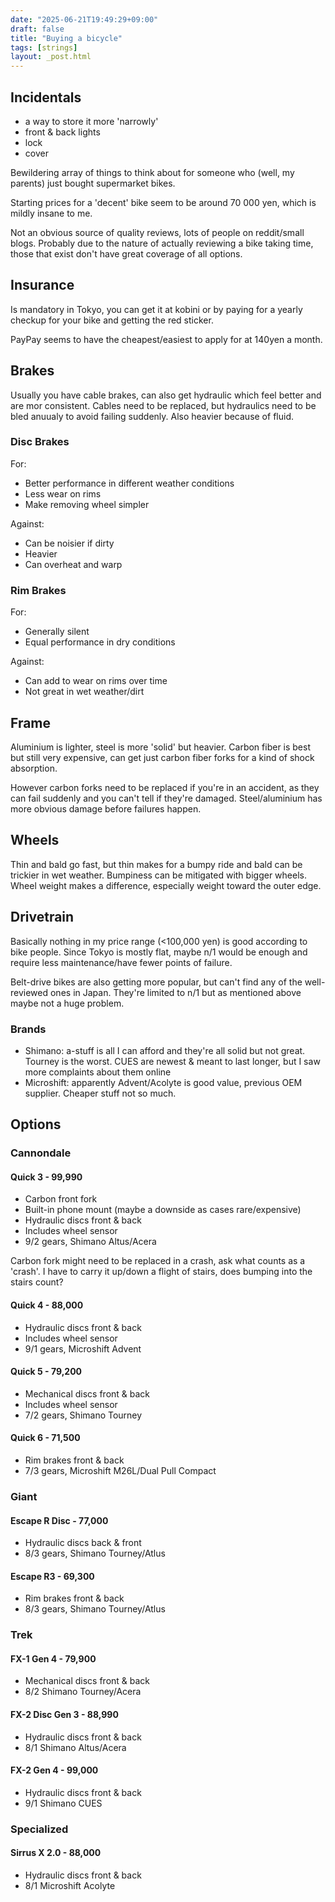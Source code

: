 ```yaml
---
date: "2025-06-21T19:49:29+09:00"
draft: false
title: "Buying a bicycle"
tags: [strings]
layout: _post.html
---
```


## Incidentals

- a way to store it more 'narrowly'
- front & back lights
- lock
- cover

Bewildering array of things to think about for someone who (well, my parents) just bought supermarket bikes.

Starting prices for a 'decent' bike seem to be around 70 000 yen, which is mildly insane to me.

Not an obvious source of quality reviews, lots of people on reddit/small blogs. Probably due to the nature of actually reviewing a bike taking time, those that exist don't have great coverage of all options.

## Insurance

Is mandatory in Tokyo, you can get it at kobini or by paying for a yearly checkup for your bike and getting the red sticker.

PayPay seems to have the cheapest/easiest to apply for at 140yen a month.

## Brakes

Usually you have cable brakes, can also get hydraulic which feel better and are mor consistent. Cables need to be replaced, but hydraulics need to be bled anuualy to avoid failing suddenly. Also heavier because of fluid.

### Disc Brakes

For:

- Better performance in different weather conditions
- Less wear on rims
- Make removing wheel simpler

Against:

- Can be noisier if dirty
- Heavier
- Can overheat and warp

### Rim Brakes

For:

- Generally silent
- Equal performance in dry conditions

Against:

- Can add to wear on rims over time
- Not great in wet weather/dirt

## Frame

Aluminium is lighter, steel is more 'solid' but heavier. Carbon fiber is best but still very expensive, can get just carbon fiber forks for a kind of shock absorption.

However carbon forks need to be replaced if you're in an accident, as they can fail suddenly and you can't tell if they're damaged. Steel/aluminium has more obvious damage before failures happen.

## Wheels

Thin and bald go fast, but thin makes for a bumpy ride and bald can be trickier in wet weather. Bumpiness can be mitigated with bigger wheels. Wheel weight makes a difference, especially weight toward the outer edge.

## Drivetrain

Basically nothing in my price range (<100,000 yen) is good according to bike people. Since Tokyo is mostly flat, maybe n/1 would be enough and require less maintenance/have fewer points of failure.

Belt-drive bikes are also getting more popular, but can't find any of the well-reviewed ones in Japan. They're limited to n/1 but as mentioned above maybe not a huge problem.

### Brands

- Shimano: a-stuff is all I can afford and they're all solid but not great. Tourney is the worst. CUES are newest & meant to last longer, but I saw more complaints about them online
- Microshift: apparently Advent/Acolyte is good value, previous OEM supplier. Cheaper stuff not so much.

## Options

### Cannondale

#### Quick 3 - 99,990

- Carbon front fork
- Built-in phone mount (maybe a downside as cases rare/expensive)
- Hydraulic discs front & back
- Includes wheel sensor
- 9/2 gears, Shimano Altus/Acera

Carbon fork might need to be replaced in a crash, ask what counts as a 'crash'. I have to carry it up/down a flight of stairs, does bumping into the stairs count?

#### Quick 4 - 88,000

- Hydraulic discs front & back
- Includes wheel sensor
- 9/1 gears, Microshift Advent

#### Quick 5 - 79,200

- Mechanical discs front & back
- Includes wheel sensor
- 7/2 gears, Shimano Tourney

#### Quick 6 - 71,500

- Rim brakes front & back
- 7/3 gears, Microshift M26L/Dual Pull Compact

### Giant

#### Escape R Disc - 77,000

- Hydraulic discs back & front
- 8/3 gears, Shimano Tourney/Atlus

#### Escape R3 - 69,300

- Rim brakes front & back
- 8/3 gears, Shimano Tourney/Atlus

### Trek

#### FX-1 Gen 4 - 79,900

- Mechanical discs front & back
- 8/2 Shimano Tourney/Acera

#### FX-2 Disc Gen 3 - 88,990

- Hydraulic discs front & back
- 8/1 Shimano Altus/Acera

#### FX-2 Gen 4 - 99,000

- Hydraulic discs front & back
- 9/1 Shimano CUES

### Specialized

#### Sirrus X 2.0 - 88,000

- Hydraulic discs front & back
- 8/1 Microshift Acolyte
